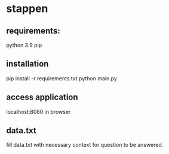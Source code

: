 # stappen

## requirements:
python 3.9
pip

## installation
pip install -r requirements.txt
python main.py

## access application
localhost:8080 in browser

## data.txt
fill data.txt with necessary context for question to be answered.